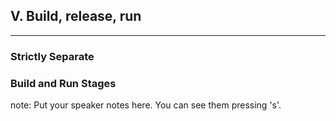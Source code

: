 ##  V. Build, release, run
----

### Strictly Separate <!-- .element: class="fragment" -->
### Build and Run Stages <!-- .element: class="fragment" -->

note:
    Put your speaker notes here.
    You can see them pressing 's'.

